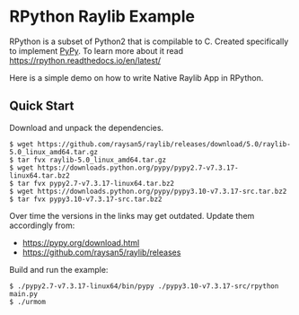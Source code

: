 # RPython Raylib Example

RPython is a subset of Python2 that is compilable to C. Created specifically to implement [PyPy](https://pypy.org/). To learn more about it read https://rpython.readthedocs.io/en/latest/

Here is a simple demo on how to write Native Raylib App in RPython.

## Quick Start

Download and unpack the dependencies. 
```console
$ wget https://github.com/raysan5/raylib/releases/download/5.0/raylib-5.0_linux_amd64.tar.gz
$ tar fvx raylib-5.0_linux_amd64.tar.gz
$ wget https://downloads.python.org/pypy/pypy2.7-v7.3.17-linux64.tar.bz2
$ tar fvx pypy2.7-v7.3.17-linux64.tar.bz2
$ wget https://downloads.python.org/pypy/pypy3.10-v7.3.17-src.tar.bz2
$ tar fvx pypy3.10-v7.3.17-src.tar.bz2
```

Over time the versions in the links may get outdated. Update them accordingly from: 
- https://pypy.org/download.html
- https://github.com/raysan5/raylib/releases

Build and run the example:

```console
$ ./pypy2.7-v7.3.17-linux64/bin/pypy ./pypy3.10-v7.3.17-src/rpython main.py
$ ./urmom
```
